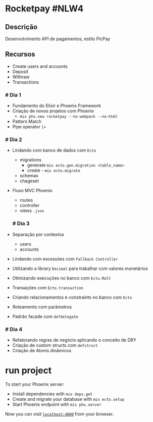 # Rocketpay #NLW4


## Descrição
Desenvolvimento API de pagamentos, estilo PicPay

## Recursos
- Create users and accounts
- Deposit
- Withraw
- Transactions


### # Dia 1
- Fundamento do Elixir e Phoenix Framework
- Criação de novos projetos com Phoenix  
  - `mix phx.new rocketpay --no-webpack --no-html`
- Pattern Match
- Pipe operator `|>`

### # Dia 2
- Lindando com banco de dados com `Ecto`
  - migrations
    - generate `mix ecto.gen.migration <table_name>`
    - create - `mix ecto.migrate`
  - schemas
  - chageset
- Fluxo MVC Phoenix
  - routes
  - controller
  - views `.json`

  ### # Dia 3
- Separação por contextos
  - users
  - accounts
- Lindando com excessões com `Fallback Controller`
- Utilizando a library `Decimal` para trabalhar com valores monetários
- Otimizando execuções no banco com `Ecto.Mult`
- Transações com `Ecto.transaction`
- Criando relacionamentos e constraints no banco com `Ecto`
- Roteamento com parâmetros
- Padrão facade com `defdelegate`

### # Dia 4
- Refatorando regras de negócio aplicando o conceito de DRY
- Criação de custom structs com `defstruct`
- Criação de Atoms dinâmicos


# run project

To start your Phoenix server:

  * Install dependencies with `mix deps.get`
  * Create and migrate your database with `mix ecto.setup`
  * Start Phoenix endpoint with `mix phx.server`

Now you can visit [`localhost:4000`](http://localhost:4000) from your browser.

